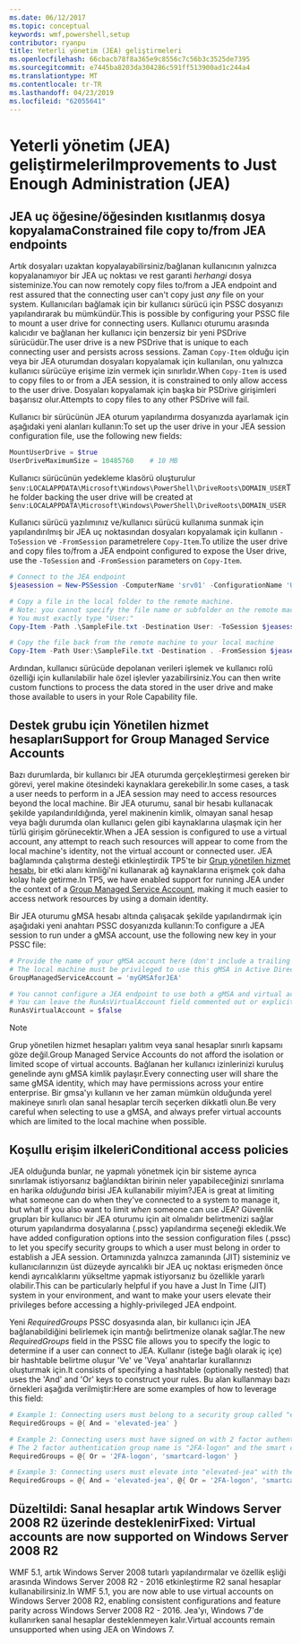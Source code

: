 ```yaml
---
ms.date: 06/12/2017
ms.topic: conceptual
keywords: wmf,powershell,setup
contributor: ryanpu
title: Yeterli yönetim (JEA) geliştirmeleri
ms.openlocfilehash: 66cbacb78f8a365e9c8556c7c56b3c3525de7395
ms.sourcegitcommit: e7445ba8203da304286c591ff513900ad1c244a4
ms.translationtype: MT
ms.contentlocale: tr-TR
ms.lasthandoff: 04/23/2019
ms.locfileid: "62055641"
---
```

# <a name="improvements-to-just-enough-administration-jea"></a><span data-ttu-id="0e707-103">Yeterli yönetim (JEA) geliştirmeleri</span><span class="sxs-lookup"><span data-stu-id="0e707-103">Improvements to Just Enough Administration (JEA)</span></span>

## <a name="constrained-file-copy-tofrom-jea-endpoints"></a><span data-ttu-id="0e707-104">JEA uç öğesine/öğesinden kısıtlanmış dosya kopyalama</span><span class="sxs-lookup"><span data-stu-id="0e707-104">Constrained file copy to/from JEA endpoints</span></span>

<span data-ttu-id="0e707-105">Artık dosyaları uzaktan kopyalayabilirsiniz/bağlanan kullanıcının yalnızca kopyalanamıyor bir JEA uç noktası ve rest garanti *herhangi* dosya sisteminize.</span><span class="sxs-lookup"><span data-stu-id="0e707-105">You can now remotely copy files to/from a JEA endpoint and rest assured that the connecting user can't copy just *any* file on your system.</span></span> <span data-ttu-id="0e707-106">Kullanıcıları bağlamak için bir kullanıcı sürücü için PSSC dosyanızı yapılandırarak bu mümkündür.</span><span class="sxs-lookup"><span data-stu-id="0e707-106">This is possible by configuring your PSSC file to mount a user drive for connecting users.</span></span> <span data-ttu-id="0e707-107">Kullanıcı oturumu arasında kalıcıdır ve bağlanan her kullanıcı için benzersiz bir yeni PSDrive sürücüdür.</span><span class="sxs-lookup"><span data-stu-id="0e707-107">The user drive is a new PSDrive that is unique to each connecting user and persists across sessions.</span></span> <span data-ttu-id="0e707-108">Zaman `Copy-Item` olduğu için veya bir JEA oturumdan dosyaları kopyalamak için kullanılan, onu yalnızca kullanıcı sürücüye erişime izin vermek için sınırlıdır.</span><span class="sxs-lookup"><span data-stu-id="0e707-108">When `Copy-Item` is used to copy files to or from a JEA session, it is constrained to only allow access to the user drive.</span></span> <span data-ttu-id="0e707-109">Dosyaları kopyalamak için başka bir PSDrive girişimleri başarısız olur.</span><span class="sxs-lookup"><span data-stu-id="0e707-109">Attempts to copy files to any other PSDrive will fail.</span></span>

<span data-ttu-id="0e707-110">Kullanıcı bir sürücünün JEA oturum yapılandırma dosyanızda ayarlamak için aşağıdaki yeni alanları kullanın:</span><span class="sxs-lookup"><span data-stu-id="0e707-110">To set up the user drive in your JEA session configuration file, use the following new fields:</span></span>

```powershell
MountUserDrive = $true
UserDriveMaximumSize = 10485760    # 10 MB
```

<span data-ttu-id="0e707-111">Kullanıcı sürücünün yedekleme klasörü oluşturulur `$env:LOCALAPPDATA\Microsoft\Windows\PowerShell\DriveRoots\DOMAIN_USER`</span><span class="sxs-lookup"><span data-stu-id="0e707-111">The folder backing the user drive will be created at `$env:LOCALAPPDATA\Microsoft\Windows\PowerShell\DriveRoots\DOMAIN_USER`</span></span>

<span data-ttu-id="0e707-112">Kullanıcı sürücü yazılımınız ve/kullanıcı sürücü kullanıma sunmak için yapılandırılmış bir JEA uç noktasından dosyaları kopyalamak için kullanın `-ToSession` ve `-FromSession` parametrelere `Copy-Item`.</span><span class="sxs-lookup"><span data-stu-id="0e707-112">To utilize the user drive and copy files to/from a JEA endpoint configured to expose the User drive, use the `-ToSession` and `-FromSession` parameters on `Copy-Item`.</span></span>

```powershell
# Connect to the JEA endpoint
$jeasession = New-PSSession -ComputerName 'srv01' -ConfigurationName 'UserDemo'

# Copy a file in the local folder to the remote machine.
# Note: you cannot specify the file name or subfolder on the remote machine.
# You must exactly type "User:"
Copy-Item -Path .\SampleFile.txt -Destination User: -ToSession $jeasession

# Copy the file back from the remote machine to your local machine
Copy-Item -Path User:\SampleFile.txt -Destination . -FromSession $jeasession
```

<span data-ttu-id="0e707-113">Ardından, kullanıcı sürücüde depolanan verileri işlemek ve kullanıcı rolü özelliği için kullanılabilir hale özel işlevler yazabilirsiniz.</span><span class="sxs-lookup"><span data-stu-id="0e707-113">You can then write custom functions to process the data stored in the user drive and make those available to users in your Role Capability file.</span></span>

## <a name="support-for-group-managed-service-accounts"></a><span data-ttu-id="0e707-114">Destek grubu için Yönetilen hizmet hesapları</span><span class="sxs-lookup"><span data-stu-id="0e707-114">Support for Group Managed Service Accounts</span></span>

<span data-ttu-id="0e707-115">Bazı durumlarda, bir kullanıcı bir JEA oturumda gerçekleştirmesi gereken bir görevi, yerel makine ötesindeki kaynaklara gerekebilir.</span><span class="sxs-lookup"><span data-stu-id="0e707-115">In some cases, a task a user needs to perform in a JEA session may need to access resources beyond the local machine.</span></span> <span data-ttu-id="0e707-116">Bir JEA oturumu, sanal bir hesabı kullanacak şekilde yapılandırıldığında, yerel makinenin kimlik, olmayan sanal hesap veya bağlı durumda olan kullanıcı gelen gibi kaynaklarına ulaşmak için her türlü girişim görünecektir.</span><span class="sxs-lookup"><span data-stu-id="0e707-116">When a JEA session is configured to use a virtual account, any attempt to reach such resources will appear to come from the local machine's identity, not the virtual account or connected user.</span></span> <span data-ttu-id="0e707-117">JEA bağlamında çalıştırma desteği etkinleştirdik TP5'te bir [Grup yönetilen hizmet hesabı](/previous-versions/windows/it-pro/windows-server-2012-R2-and-2012/jj128431\(v=ws.11\)), bir etki alanı kimliği'ni kullanarak ağ kaynaklarına erişmek çok daha kolay hale getirme.</span><span class="sxs-lookup"><span data-stu-id="0e707-117">In TP5, we have enabled support for running JEA under the context of a [Group Managed Service Account](/previous-versions/windows/it-pro/windows-server-2012-R2-and-2012/jj128431\(v=ws.11\)), making it much easier to access network resources by using a domain identity.</span></span>

<span data-ttu-id="0e707-118">Bir JEA oturumu gMSA hesabı altında çalışacak şekilde yapılandırmak için aşağıdaki yeni anahtarı PSSC dosyanızda kullanın:</span><span class="sxs-lookup"><span data-stu-id="0e707-118">To configure a JEA session to run under a gMSA account, use the following new key in your PSSC file:</span></span>

```powershell
# Provide the name of your gMSA account here (don't include a trailing $)
# The local machine must be privileged to use this gMSA in Active Directory
GroupManagedServiceAccount = 'myGMSAforJEA'

# You cannot configure a JEA endpoint to use both a gMSA and virtual account
# You can leave the RunAsVirtualAccount field commented out or explicitly set it to false
RunAsVirtualAccount = $false
```

> [!NOTE]
> <span data-ttu-id="0e707-119">Grup yönetilen hizmet hesapları yalıtım veya sanal hesaplar sınırlı kapsamı göze değil.</span><span class="sxs-lookup"><span data-stu-id="0e707-119">Group Managed Service Accounts do not afford the isolation or limited scope of virtual accounts.</span></span>
> <span data-ttu-id="0e707-120">Bağlanan her kullanıcı izinlerinizi kuruluş genelinde aynı gMSA kimlik paylaşır.</span><span class="sxs-lookup"><span data-stu-id="0e707-120">Every connecting user will share the same gMSA identity, which may have permissions across your entire enterprise.</span></span> <span data-ttu-id="0e707-121">Bir gmsa'yı kullanın ve her zaman mümkün olduğunda yerel makineye sınırlı olan sanal hesaplar tercih seçerken dikkatli olun.</span><span class="sxs-lookup"><span data-stu-id="0e707-121">Be very careful when selecting to use a gMSA, and always prefer virtual accounts which are limited to the local machine when possible.</span></span>

## <a name="conditional-access-policies"></a><span data-ttu-id="0e707-122">Koşullu erişim ilkeleri</span><span class="sxs-lookup"><span data-stu-id="0e707-122">Conditional access policies</span></span>

<span data-ttu-id="0e707-123">JEA olduğunda bunlar, ne yapmalı yönetmek için bir sisteme ayrıca sınırlamak istiyorsanız bağlandıktan birinin neler yapabileceğinizi sınırlama en harika *olduğunda* birisi JEA kullanabilir miyim?</span><span class="sxs-lookup"><span data-stu-id="0e707-123">JEA is great at limiting what someone can do when they've connected to a system to manage it, but what if you also want to limit *when* someone can use JEA?</span></span> <span data-ttu-id="0e707-124">Güvenlik grupları bir kullanıcı bir JEA oturumu için ait olmalıdır belirtmenizi sağlar oturum yapılandırma dosyalarına (.pssc) yapılandırma seçeneği ekledik.</span><span class="sxs-lookup"><span data-stu-id="0e707-124">We have added configuration options into the session configuration files (.pssc) to let you specify security groups to which a user must belong in order to establish a JEA session.</span></span> <span data-ttu-id="0e707-125">Ortamınızda yalnızca zamanında (JIT) sisteminiz ve kullanıcılarınızın üst düzeyde ayrıcalıklı bir JEA uç noktası erişmeden önce kendi ayrıcalıklarını yükseltme yapmak istiyorsanız bu özellikle yararlı olabilir.</span><span class="sxs-lookup"><span data-stu-id="0e707-125">This can be particularly helpful if you have a Just In Time (JIT) system in your environment, and want to make your users elevate their privileges before accessing a highly-privileged JEA endpoint.</span></span>

<span data-ttu-id="0e707-126">Yeni *RequiredGroups* PSSC dosyasında alan, bir kullanıcı için JEA bağlanabildiğini belirlemek için mantığı belirtmenize olanak sağlar.</span><span class="sxs-lookup"><span data-stu-id="0e707-126">The new *RequiredGroups* field in the PSSC file allows you to specify the logic to determine if a user can connect to JEA.</span></span> <span data-ttu-id="0e707-127">Kullanır (isteğe bağlı olarak iç içe) bir hashtable belirtme oluşur 'Ve' ve 'Veya' anahtarlar kurallarınızı oluşturmak için.</span><span class="sxs-lookup"><span data-stu-id="0e707-127">It consists of specifying a hashtable (optionally nested) that uses the 'And' and 'Or' keys to construct your rules.</span></span> <span data-ttu-id="0e707-128">Bu alan kullanmayı bazı örnekleri aşağıda verilmiştir:</span><span class="sxs-lookup"><span data-stu-id="0e707-128">Here are some examples of how to leverage this field:</span></span>

```powershell
# Example 1: Connecting users must belong to a security group called "elevated-jea"
RequiredGroups = @{ And = 'elevated-jea' }

# Example 2: Connecting users must have signed on with 2 factor authentication or a smart card
# The 2 factor authentication group name is "2FA-logon" and the smart card group name is "smartcard-logon"
RequiredGroups = @{ Or = '2FA-logon', 'smartcard-logon' }

# Example 3: Connecting users must elevate into "elevated-jea" with their JIT system and have logged on with 2FA or a smart card
RequiredGroups = @{ And = 'elevated-jea', @{ Or = '2FA-logon', 'smartcard-logon' }}
```

## <a name="fixed-virtual-accounts-are-now-supported-on-windows-server-2008-r2"></a><span data-ttu-id="0e707-129">Düzeltildi: Sanal hesaplar artık Windows Server 2008 R2 üzerinde desteklenir</span><span class="sxs-lookup"><span data-stu-id="0e707-129">Fixed: Virtual accounts are now supported on Windows Server 2008 R2</span></span>

<span data-ttu-id="0e707-130">WMF 5.1, artık Windows Server 2008 tutarlı yapılandırmalar ve özellik eşliği arasında Windows Server 2008 R2 - 2016 etkinleştirme R2 sanal hesaplar kullanabilirsiniz.</span><span class="sxs-lookup"><span data-stu-id="0e707-130">In WMF 5.1, you are now able to use virtual accounts on Windows Server 2008 R2, enabling consistent configurations and feature parity across Windows Server 2008 R2 - 2016.</span></span> <span data-ttu-id="0e707-131">Jea'yı, Windows 7'de kullanırken sanal hesaplar desteklenmeyen kalır.</span><span class="sxs-lookup"><span data-stu-id="0e707-131">Virtual accounts remain unsupported when using JEA on Windows 7.</span></span>